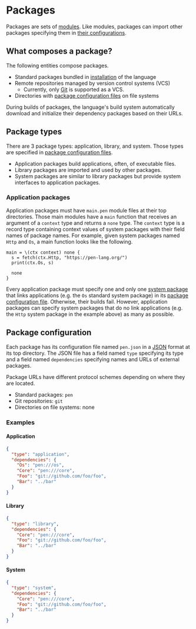 # Packages

Packages are sets of [modules](/references/language/modules.md). Like modules, packages can import other packages specifying them in [their configurations](#package-configuration).

## What composes a package?

The following entities compose packages.

- Standard packages bundled in [installation](/guides/install.md) of the language
- Remote repositories managed by version control systems (VCS)
  - Currently, only [Git](https://git-scm.com/) is supported as a VCS.
- Directories with [package configuration files](#package-configuration) on file systems

During builds of packages, the language's build system automatically download and initialize their dependency packages based on their URLs.

## Package types

There are 3 package types: application, library, and system. Those types are specified in [package configuration files](#package-configuration).

- Application packages build applications, often, of executable files.
- Library packages are imported and used by other packages.
- System packages are similar to library packages but provide system interfaces to application packages.

### Application packages

Application packages must have `main.pen` module files at their top directories. Those main modules have a `main` function that receives an argument of a `context` type and returns a `none` type. The `context` type is a record type containing context values of system packages with their field names of package names. For example, given system packages named `Http` and `Os`, a main function looks like the following.

```pen
main = \(ctx context) none {
  s = fetch(ctx.Http, "https://pen-lang.org/")
  print(ctx.Os, s)

  none
}
```

Every application package must specify one and only one [system package](/advanced-features/writing-system-packages.md#system-packages) that links applications (e.g. the `Os` standard system package) in its [package configuration file](#package-configuration). Otherwise, their builds fail. However, application packages can specify system packages that do no link applications (e.g. the `Http` system package in the example above) as many as possible.

## Package configuration

Each package has its configuration file named `pen.json` in a [JSON](https://www.json.org/json-en.html) format at its top directory. The JSON file has a field named `type` specifying its type and a field named `dependencies` specifying names and URLs of external packages.

Package URLs have different protocol schemes depending on where they are located.

- Standard packages: `pen`
- Git repositories: `git`
- Directories on file systems: none

### Examples

#### Application

```json
{
  "type": "application",
  "dependencies": {
    "Os": "pen:///os",
    "Core": "pen:///core",
    "Foo": "git://github.com/foo/foo",
    "Bar": "../bar"
  }
}
```

#### Library

```json
{
  "type": "library",
  "dependencies": {
    "Core": "pen:///core",
    "Foo": "git://github.com/foo/foo",
    "Bar": "../bar"
  }
}
```

#### System

```json
{
  "type": "system",
  "dependencies": {
    "Core": "pen:///core",
    "Foo": "git://github.com/foo/foo",
    "Bar": "../bar"
  }
}
```
